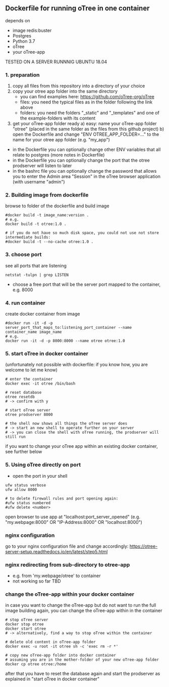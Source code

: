 ## Dockerfile for running oTree in one container
depends on
- image redis:buster
- Postgres
- Python 3.7
- oTree
- your oTree-app

TESTED ON A SERVER RUNNNIG UBUNTU 18.04

### 1. preparation
1. copy all files from this repository into a directory of your choice
2. copy your otree app folder into the same directory
	- you can find examples here: https://github.com/oTree-org/oTree
	- files: you need the typical files as in the folder following the link above
	- folders: you need the folders "_static" and "_templates" and one of the example-folders with its content
3. get your oTree-app folder ready
	a) easy: name your oTree-app folder "otree" (placed in the same folder as the files from this github project)
	b) open the Dockerfile and change "ENV OTREE_APP_FOLDER=..." to the name for your otree app folder (e.g. "my_app")
- in the Dockerfile you can optionally change other ENV variables that all relate to postgres (more notes in Dockerfile)
- in the Dockerfile you can optionally change the port that the otree prodserver will listen to later
- in the bashrc file you can optionally change the password that allows you to enter the Admin area "Session" in the oTree browser application (with username "admin")
	

	
### 2. Building image from dockerfile
browse to folder of the dockerfile and build image
```
#docker build -t image_name:version .
# e.g.
docker build -t otree:1.0 .

# if you do not have so much disk space, you could not use not store intermediate builds:
#docker build -t --no-cache otree:1.0 .
```


### 3. choose port
see all ports that are listening
```
netstat -tulpn | grep LISTEN
```
- choose a free port that will be the server port mapped to the container, e.g. 8000



### 4. run container
create docker container from image
```
#docker run -it -d -p server_port_that_maps_to:listening_port_container --name container_name image_name
# e.g.
docker run -it -d -p 8000:8000 --name otree otree:1.0
```



### 5. start oTree in docker container
(unfortunately not possible with dockerfile: if you know how, you are welcome to let me know)
```
# enter the container
docker exec -it otree /bin/bash

# reset database
otree resetdb
# -> confirm with y

# start oTree server
otree prodserver 8000

# the shell now shows all things the oTree server does
# -> start an new shell to operate further on your server
# -> you can close the shell with oTree running, the prodserver will still run
```
if you want to change your oTree app within an existing docker container, see further below



### 5. Using oTree directly on port
- open the port in your shell
```
ufw status verbose
ufw allow 8000

# to delete firewall rules and port opening again:
#ufw status numbered
#ufw delete <number>
```
open browser to use app at "localhost:port_server_opened" 
(e.g. "my.webpage:8000" OR "IP-Address:8000" OR "localhost:8000")



### nginx configuration
go to your nginx configuration file and change accordingly:
https://otree-server-setup.readthedocs.io/en/latest/step5.html



### nginx redirecting from sub-directory to otree-app
- e.g. from 'my.webpage/otree' to container
- not working so far
TBD



### change the oTree-app within your docker container
in case you want to change the oTree-app but do not want to run the full image building again, 
you can change the oTree-app within in the container

```
# stop oTree server
docker stop otree
docker start otree
# -> alternatively, find a way to stop oTree within the container

# delete old content in oTree-app folder
docker exec -u root -it otree sh -c 'exec rm -r *'

# copy new oTree-app folder into docker container
# assuming you are in the mother-folder of your new oTree-app folder
docker cp otree otree:/home
```
after that you have to reset the database again and start the prodserver as explained in "start oTree in docker container"

